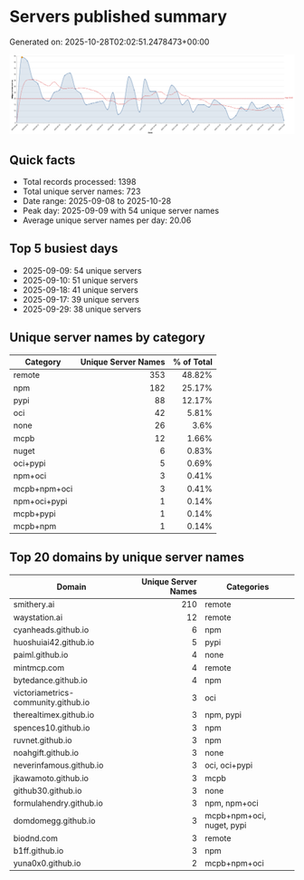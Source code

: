 # Servers published summary

Generated on: 2025-10-28T02:02:51.2478473+00:00

![Unique servers per day](servers-per-day.svg)

## Quick facts
- Total records processed: 1398
- Total unique server names: 723
- Date range: 2025-09-08 to 2025-10-28
- Peak day: 2025-09-09 with 54 unique server names
- Average unique server names per day: 20.06

## Top 5 busiest days
- 2025-09-09: 54 unique servers
- 2025-09-10: 51 unique servers
- 2025-09-18: 41 unique servers
- 2025-09-17: 39 unique servers
- 2025-09-29: 38 unique servers

## Unique server names by category

| Category | Unique Server Names | % of Total |
|----------|---------------------:|-----------:|
| remote | 353 | 48.82% |
| npm | 182 | 25.17% |
| pypi | 88 | 12.17% |
| oci | 42 | 5.81% |
| none | 26 | 3.6% |
| mcpb | 12 | 1.66% |
| nuget | 6 | 0.83% |
| oci+pypi | 5 | 0.69% |
| npm+oci | 3 | 0.41% |
| mcpb+npm+oci | 3 | 0.41% |
| npm+oci+pypi | 1 | 0.14% |
| mcpb+pypi | 1 | 0.14% |
| mcpb+npm | 1 | 0.14% |

## Top 20 domains by unique server names

| Domain | Unique Server Names | Categories |
|--------|---------------------:|------------|
| smithery.ai | 210 | remote |
| waystation.ai | 12 | remote |
| cyanheads.github.io | 6 | npm |
| huoshuiai42.github.io | 5 | pypi |
| paiml.github.io | 4 | none |
| mintmcp.com | 4 | remote |
| bytedance.github.io | 4 | npm |
| victoriametrics-community.github.io | 3 | oci |
| therealtimex.github.io | 3 | npm, pypi |
| spences10.github.io | 3 | npm |
| ruvnet.github.io | 3 | npm |
| noahgift.github.io | 3 | none |
| neverinfamous.github.io | 3 | oci, oci+pypi |
| jkawamoto.github.io | 3 | mcpb |
| github30.github.io | 3 | none |
| formulahendry.github.io | 3 | npm, npm+oci |
| domdomegg.github.io | 3 | mcpb+npm+oci, nuget, pypi |
| biodnd.com | 3 | remote |
| b1ff.github.io | 3 | npm |
| yuna0x0.github.io | 2 | mcpb+npm+oci |
